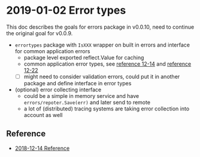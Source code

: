 # 2019-01-02 Error types

This doc describes the goals for errors package in v0.0.10, need to continue the original goal for v0.0.9.

- `errortypes` package with `IsXXX` wrapper on built in errors and interface for common application errors
  - package level exported reflect.Value for caching
  - common application error types, see [reference 12-14](2018-12-14-reference.md) and
[reference 12-22](2018-12-22-error-types-reference.md)
  - [ ] might need to consider validation errors, could put it in another package and define interface in error types
- (optional) error collecting interface
  - could be a simple in memory service and have `errors/repoter.Save(err)` and later send to remote
  - a lot of (distributed) tracing systems are taking error collection into account as well
  
## Reference

- [2018-12-14 Reference](2018-12-14-reference.md)